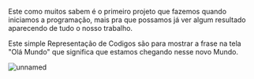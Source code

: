 Este como muitos sabem é o primeiro projeto que fazemos quando iniciamos a programação, mais pra que possamos já ver algum resultado aparecendo de tudo o nosso trabalho.

Este simple Representação de Codigos são para mostrar a frase na tela "Olá Mundo"  que significa que estamos chegando nesse novo Mundo.

![unnamed](https://github.com/user-attachments/assets/87d89910-b7bd-41f2-a2b1-8170c6b5b2c3)
